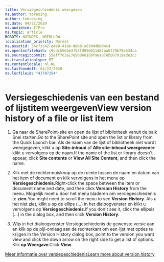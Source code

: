 ```yaml
---
title: Versiegeschiedenis weergeven
ms.author: toresing
author: tomresing
ms.date: 04/21/2020
ms.audience: ITPro
ms.topic: article
ROBOTS: NOINDEX, NOFOLLOW
localization_priority: Normal
ms.assetid: 34c73c42-e4a0-41ab-8eb8-a834d4bb04c4
ms.openlocfilehash: c9cdc5065e3f54fd996611d82aa0479b79a634ca
ms.sourcegitcommit: 55eff703a17e500681d8fa6a87eb067019ade3cc
ms.translationtype: MT
ms.contentlocale: nl-NL
ms.lasthandoff: 04/22/2020
ms.locfileid: "43707254"
---
```

# <a name="view-version-history-of-a-file-or-list-item"></a><span data-ttu-id="eaa0e-102">Versiegeschiedenis van een bestand of lijstitem weergeven</span><span class="sxs-lookup"><span data-stu-id="eaa0e-102">View version history of a file or list item</span></span>

1. <span data-ttu-id="eaa0e-103">Ga naar de SharePoint-site en open de lijst of bibliotheek vanuit de balk Snel starten.</span><span class="sxs-lookup"><span data-stu-id="eaa0e-103">Go to the SharePoint site and open the list or library from the Quick Launch bar.</span></span> <span data-ttu-id="eaa0e-104">Als de naam van de lijst of bibliotheek niet wordt weergegeven, klikt u op **Site-inhoud** of **Alle site-inhoud weergeven**en klikt u vervolgens op de naam.</span><span class="sxs-lookup"><span data-stu-id="eaa0e-104">If the name of the list or library doesn't appear, click **Site contents** or **View All Site Content**, and then click the name.</span></span>
    
2. <span data-ttu-id="eaa0e-105">Klik met de rechtermuisknop op de ruimte tussen de naam en datum van het item of document en klik vervolgens in het menu op **Versiegeschiedenis.**</span><span class="sxs-lookup"><span data-stu-id="eaa0e-105">Right-click the space between the item or document name and date, and then click **Version History** from the menu.</span></span> <span data-ttu-id="eaa0e-106">Mogelijk moet u door het menu bladeren om versiegeschiedenis te **zien.**</span><span class="sxs-lookup"><span data-stu-id="eaa0e-106">You might need to scroll the menu to see **Version History**.</span></span> <span data-ttu-id="eaa0e-107">Als u het niet ziet, klikt u op de ellips (...) in het dialoogvenster en klikt u vervolgens op **Versiegeschiedenis**.</span><span class="sxs-lookup"><span data-stu-id="eaa0e-107">If you don't see it, click the ellipsis (...) in the dialog box, and then click **Version History**.</span></span>
    
3. <span data-ttu-id="eaa0e-108">Wijs in het dialoogvenster Versiegeschiedenis de gewenste versie aan en klik op de pijl-omlaag aan de rechterkant om een lijst met opties te krijgen.</span><span class="sxs-lookup"><span data-stu-id="eaa0e-108">In the Version History dialog box, point to the version you want view and click the down arrow on the right side to get a list of options.</span></span> <span data-ttu-id="eaa0e-109">Klik **op Weergave**.</span><span class="sxs-lookup"><span data-stu-id="eaa0e-109">Click **View**.</span></span>
    
[<span data-ttu-id="eaa0e-110">Meer informatie over versiegeschiedenis</span><span class="sxs-lookup"><span data-stu-id="eaa0e-110">Learn more about version history</span></span>](https://go.microsoft.com/fwlink/?linkid=875709)
  

